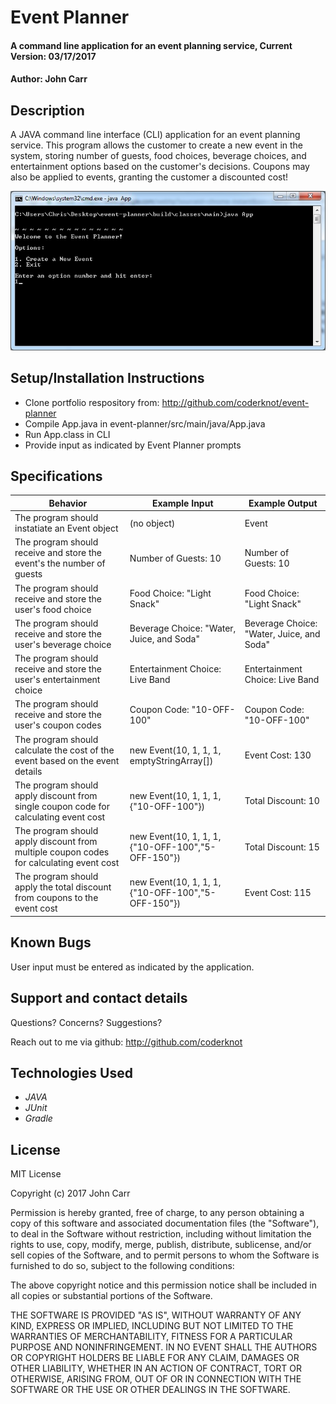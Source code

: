 # Event Planner

#### A command line application for an event planning service, Current Version: 03/17/2017

#### Author: John Carr

## Description
A JAVA command line interface (CLI) application for an event planning service. This program allows the customer to create a new event in the system, storing number of guests, food choices, beverage choices, and entertainment options based on the customer's decisions. Coupons may also be applied to events, granting the customer a discounted cost!

![Event Planner CLI](/img/event-planner-cli.jpg?raw=true "Event Planner CLI")

## Setup/Installation Instructions

* Clone portfolio respository from:
<http://github.com/coderknot/event-planner>
* Compile App.java in event-planner/src/main/java/App.java
* Run App.class in CLI
* Provide input as indicated by Event Planner prompts

## Specifications

| Behavior | Example Input | Example Output |
|----------|---------------|----------------|
|The program should instatiate an Event object | (no object) | Event |
|The program should receive and store the event's the number of guests | Number of Guests: 10 | Number of Guests: 10 |
|The program should receive and store the user's food choice | Food Choice: "Light Snack" | Food Choice: "Light Snack" |
|The program should receive and store the user's beverage choice | Beverage Choice: "Water, Juice, and Soda" | Beverage Choice: "Water, Juice, and Soda" |
|The program should receive and store the user's entertainment choice | Entertainment Choice: Live Band | Entertainment Choice: Live Band |
|The program should receive and store the user's coupon codes | Coupon Code: "10-OFF-100" | Coupon Code: "10-OFF-100" |
|The program should calculate the cost of the event based on the event details | new Event(10, 1, 1, 1, emptyStringArray[]) | Event Cost: 130 |
|The program should apply discount from single coupon code for calculating event cost | new Event(10, 1, 1, 1, {"10-OFF-100"}) | Total Discount: 10 |
|The program should apply discount from multiple coupon codes for calculating event cost | new Event(10, 1, 1, 1, {"10-OFF-100","5-OFF-150"}) | Total Discount: 15 |
|The program should apply the total discount from coupons to the event cost | new Event(10, 1, 1, 1, {"10-OFF-100","5-OFF-150"}) | Event Cost: 115 |

## Known Bugs
User input must be entered as indicated by the application.

## Support and contact details
Questions? Concerns? Suggestions?

Reach out to me via github:
<http://github.com/coderknot>

## Technologies Used
* _JAVA_
* _JUnit_
* _Gradle_

## License

MIT License

Copyright (c) 2017 John Carr

Permission is hereby granted, free of charge, to any person obtaining a copy
of this software and associated documentation files (the "Software"), to deal
in the Software without restriction, including without limitation the rights
to use, copy, modify, merge, publish, distribute, sublicense, and/or sell
copies of the Software, and to permit persons to whom the Software is
furnished to do so, subject to the following conditions:

The above copyright notice and this permission notice shall be included in all
copies or substantial portions of the Software.

THE SOFTWARE IS PROVIDED "AS IS", WITHOUT WARRANTY OF ANY KIND, EXPRESS OR
IMPLIED, INCLUDING BUT NOT LIMITED TO THE WARRANTIES OF MERCHANTABILITY,
FITNESS FOR A PARTICULAR PURPOSE AND NONINFRINGEMENT. IN NO EVENT SHALL THE
AUTHORS OR COPYRIGHT HOLDERS BE LIABLE FOR ANY CLAIM, DAMAGES OR OTHER
LIABILITY, WHETHER IN AN ACTION OF CONTRACT, TORT OR OTHERWISE, ARISING FROM,
OUT OF OR IN CONNECTION WITH THE SOFTWARE OR THE USE OR OTHER DEALINGS IN THE
SOFTWARE.
